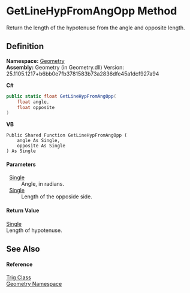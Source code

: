# GetLineHypFromAngOpp Method


Return the length of the hypotenuse from the angle and opposite length.



## Definition
**Namespace:** <a href="eb409b48-e279-bdb4-daf3-3196b72d55a2.md">Geometry</a>  
**Assembly:** Geometry (in Geometry.dll) Version: 25.1105.1217+b6bb0e7fb3781583b73a2836dfe45a1dcf927a94

**C#**
``` C#
public static float GetLineHypFromAngOpp(
	float angle,
	float opposite
)
```
**VB**
``` VB
Public Shared Function GetLineHypFromAngOpp ( 
	angle As Single,
	opposite As Single
) As Single
```



#### Parameters
<dl><dt>  <a href="https://learn.microsoft.com/dotnet/api/system.single" target="_blank" rel="noopener noreferrer">Single</a></dt><dd>Angle, in radians.</dd><dt>  <a href="https://learn.microsoft.com/dotnet/api/system.single" target="_blank" rel="noopener noreferrer">Single</a></dt><dd>Length of the opposide side.</dd></dl>

#### Return Value
<a href="https://learn.microsoft.com/dotnet/api/system.single" target="_blank" rel="noopener noreferrer">Single</a>  
Length of hypotenuse.

## See Also


#### Reference
<a href="71fcc577-416c-fb39-4db6-887defd7b424.md">Trig Class</a>  
<a href="eb409b48-e279-bdb4-daf3-3196b72d55a2.md">Geometry Namespace</a>  
